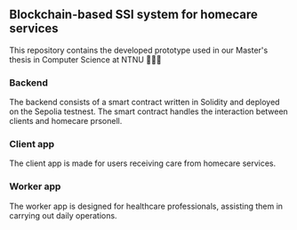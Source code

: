 ## Blockchain-based SSI system for homecare services

This repository contains the developed prototype used in our Master's thesis in Computer Science at NTNU 👩🏼‍💻

### Backend
The backend consists of a smart contract written in Solidity and deployed on the Sepolia testnest. The smart contract handles the interaction between clients and homecare prsonell. 

### Client app
The client app is made for users receiving care from homecare services. 

### Worker app
The worker app is designed for healthcare professionals, assisting them in carrying out daily operations. 

